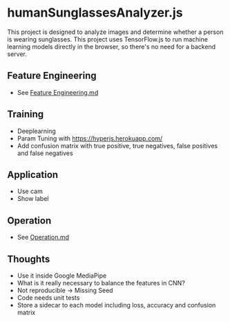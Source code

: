 # humanSunglassesAnalyzer.js

This project is designed to analyze images and determine whether a person is wearing sunglasses. This project uses
TensorFlow.js to run machine learning models directly in the browser, so there's no need for a backend server.

## Feature Engineering

* See [Feature Engineering.md](feature-engineering%2FFeature%20Engineering.md)

## Training

* Deeplearning
* Param Tuning with https://hyperjs.herokuapp.com/
* Add confusion matrix with true positive, true negatives, false positives and false negatives

## Application

* Use cam
* Show label

## Operation

* See [Operation.md](Operation%2FOperation.md)

## Thoughts

* Use it inside Google MediaPipe
* What is it really necessary to balance the features in CNN?
* Not reproducible -> Missing Seed
* Code needs unit tests
* Store a sidecar to each model including loss, accuracy and confusion matrix
